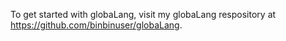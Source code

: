 To get started with globaLang, visit my globaLang respository at https://github.com/binbinuser/globaLang.
